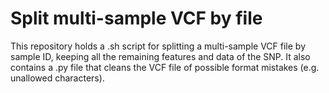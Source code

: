# Split multi-sample VCF by file
This repository holds a .sh script for splitting a multi-sample VCF file by sample ID, keeping all the remaining features and data of the SNP. It also contains a .py file that cleans the VCF file of possible format mistakes (e.g. unallowed characters).
